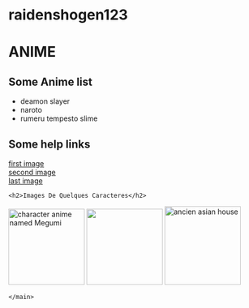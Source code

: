 # raidenshogen123
<!DOCTYPE html>
<html lang="en">
<head>
    <meta charset="UTF-8">
    <meta name="viewport" content="width=device-width, initial-scale=1.0">
    <title>Document</title>
</head>
<body>
    <main>
    <h1>ANIME</h1>
    <h2>Some Anime list</h2>
    <ul>
        <li>deamon slayer</li>
        <li>naroto</li>
        <li>rumeru tempesto slime</li>
    </ul>
    <h2>Some help links</h2>
    <nav>
        <a href="Spy X Family Stickers for Sale.jpeg">first image</a><br>
        <a href="Jujutsu Kaisen - Megumi Fushiguro Sticker _ Jujutsu-kaisen.jpeg">second image</a><br>
        <a href="Default_asia_1_1be6bad5-18d8-4c0b-b56d-55737687a460_1.jpg">last image</a>
    </nav>
    
    <h2>Images De Quelques Caracteres</h2>
  <img src="Jujutsu Kaisen - Megumi Fushiguro Sticker _ Jujutsu-kaisen.jpeg" alt="character anime named Megumi" width="150px">
  <img src="Spy X Family Stickers for Sale.jpeg" alt="" width="150">
  <img src="Default_asia_1_1be6bad5-18d8-4c0b-b56d-55737687a460_1.jpg" alt="ancien asian house" width="150" height="155">

    </main>
</body>
</html>
